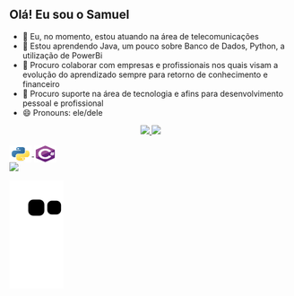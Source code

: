 ## Olá! Eu sou o Samuel

- 🔭 Eu, no momento, estou atuando na área de telecomunicações
- 🌱 Estou aprendendo Java, um pouco sobre Banco de Dados, Python, a utilização de PowerBi
- 👯 Procuro colaborar com empresas e profissionais nos quais visam a evolução do aprendizado sempre para retorno de conhecimento e financeiro
- 🤔 Procuro suporte na área de tecnologia e afins para desenvolvimento pessoal e profissional
- 😄 Pronouns: ele/dele

<div align="center">
  <a href="https://beacons.ai/SamuelPDS">
  <img height="180em" src="https://github-readme-stats.vercel.app/api?username=SamuelPDS&show_icons=true&theme=dark&include_all_commits=true&count_private=true"/>
  <img height="180em" src="https://github-readme-stats.vercel.app/api/top-langs/?username=SamuelPDS&layout=compact&langs_count=7&theme=dark"/>
</div>

  <div style="display: inline_block"><br>
  <img align="center" alt="Rafa-Python" height="30" width="40" src="https://raw.githubusercontent.com/devicons/devicon/master/icons/python/python-original.svg">
  <img align="center" alt="Rafa-Csharp" height="30" width="40" src="https://raw.githubusercontent.com/devicons/devicon/master/icons/csharp/csharp-original.svg">
</div>

<div
  <a href="[www.linkedin.com/in/samuel-charles-571614202)](https://www.linkedin.com/in/samuel-charles-571614202)" target="_blank"><img src="https://img.shields.io/badge/-LinkedIn-%230077B5?style=for-the-badge&logo=linkedin&logoColor=white" target="_blank"></a> 
 
  ![Snake animation](https://github.com/SamuelPDS/SamuelPDS/blob/output/github-contribution-grid-snake.svg)
  </div> 
